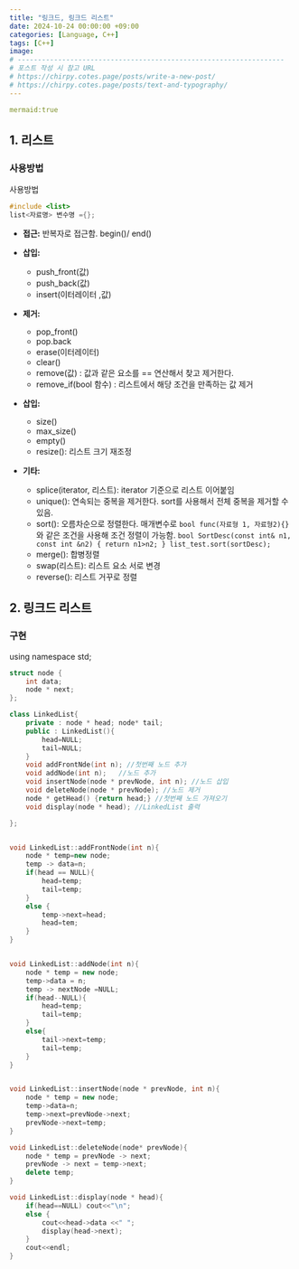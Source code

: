 ```yaml
---
title: "링크드, 링크드 리스트"
date: 2024-10-24 00:00:00 +09:00
categories: [Language, C++]
tags: [C++]
image: 
# ------------------------------------------------------------------
# 포스트 작성 시 참고 URL
# https://chirpy.cotes.page/posts/write-a-new-post/
# https://chirpy.cotes.page/posts/text-and-typography/
---
```


```yaml
mermaid:true
```

## 1. 리스트

### 사용방법

사용방법
```C++
#include <list>
list<자료명> 변수명 ={};
```

+ **접근:**
	반복자로 접근함. 
	begin()/ end()
	
+ **삽입:**
	+ push_front(값)
	+ push_back(값)
	+  insert(이터레이터 ,값)

+ **제거:**
	+ pop_front()
	+ pop.back
	+ erase(이터레이터)
	+ clear()
	+ remove(값) : 값과 같은 요소를 == 연산해서 찾고 제거한다.
	+ remove_if(bool 함수) : 리스트에서 해당 조건을 만족하는 값 제거

+ **삽입:**
	+ size()
	+ max_size()
	+ empty()
	+ resize(): 리스트 크기 재조정

+ **기타:**
	+ splice(iterator, 리스트): iterator 기준으로 리스트 이어붙임
	+ unique(): 연속되는 중복을 제거한다. sort를 사용해서 전체 중복을 제거할 수 있음.
	+ sort(): 오름차순으로 정렬한다.
			매개변수로 ```bool func(자료형 1, 자료형2){}```와 같은 조건을 사용해 조건 정렬이 가능함.
			```
			bool SortDesc(const int& n1, const int &n2)
			{
				return n1>n2;
			}
			list_test.sort(sortDesc);
			```
	+  merge(): 합병정렬
	+ swap(리스트): 리스트 요소 서로 변경
	+ reverse(): 리스트 거꾸로 정렬


## 2. 링크드 리스트
### 구현
using namespace std;

```c++
struct node {
	int data; 
	node * next;
};

class LinkedList{
	private : node * head; node* tail;
	public : LinkedList(){
		head=NULL;
		tail=NULL;
	}
	void addFrontNde(int n); //첫번째 노드 추가
	void addNode(int n);   //노드 추가
	void insertNode(node * prevNode, int n); //노드 삽입
	void deleteNode(node * prevNode); //노드 제거
	node * getHead() {return head;} //첫번째 노드 가져오기
	void display(node * head); //LinkedList 출력

};


void LinkedList::addFrontNode(int n){
	node * temp=new node; 
	temp -> data=n;
	if(head == NULL){
		head=temp; 
		tail=temp;
	}
	else {
		temp->next=head;
		head=tem;
	}
}


void LinkedList::addNode(int n){
	node * temp = new node;
	temp->data = n;
	temp -> nextNode =NULL;
	if(head--NULL){
		head=temp;
		tail=temp;
	}
	else{
		tail->next=temp;
		tail=temp;
	}
}


void LinkedList::insertNode(node * prevNode, int n){
	node * temp = new node;
	temp->data=n;
	temp->next=prevNode->next;
	prevNode->next=temp;
}

void LinkedList::deleteNode(node* prevNode){
	node * temp = prevNode -> next;
	prevNode -> next = temp->next;
	delete temp;
}

void LinkedList::display(node * head){
	if(head==NULL) cout<<"\n";
	else {
		cout<<head->data <<" ";
		display(head->next);
	}
	cout<<endl;
}

```

